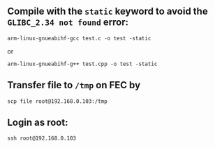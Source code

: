 ## Compile with the `static` keyword to avoid the `GLIBC_2.34 not found` error:
```
arm-linux-gnueabihf-gcc test.c -o test -static
```
or
```
arm-linux-gnueabihf-g++ test.cpp -o test -static
```

## Transfer file to `/tmp` on FEC by 
```
scp file root@192.168.0.103:/tmp
```

## Login as root: 
```
ssh root@192.168.0.103
```

